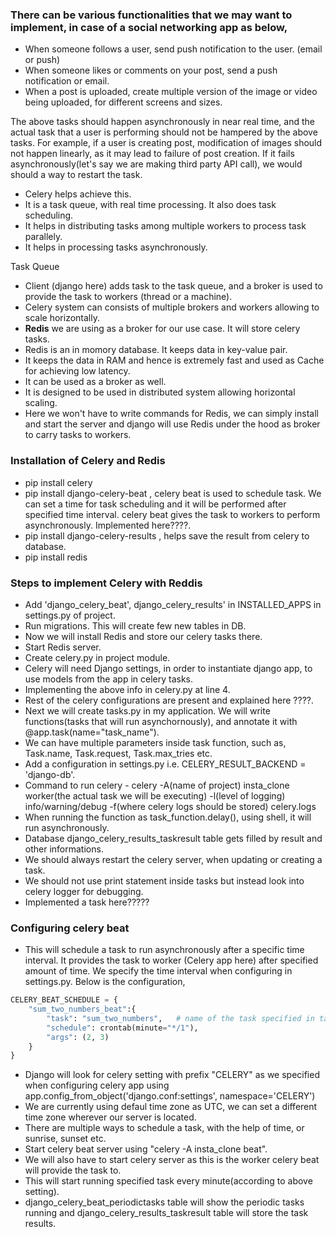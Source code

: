 ### There can be various functionalities that we may want to implement, in case of a social networking app as below,
- When someone follows a user, send push notification to the user. (email or push)
- When someone likes or comments on your post, send a push notification or email.
- When a post is uploaded, create multiple version of the image or video being uploaded, for different screens
and sizes.

The above tasks should happen asynchronously in near real time, and the actual task that a user is performing 
should not be hampered by the above tasks.
For example, if a user is creating post, modification of images should not happen linearly, as it may lead to 
failure of post creation. If it fails asynchronously(let's say we are making third party API call), 
we would should a way to restart the task.
- Celery helps achieve this.
- It is a task queue, with real time processing. It also does task scheduling.
- It helps in distributing tasks among multiple workers to process task parallely.
- It helps in processing tasks asynchronously.

Task Queue
- Client (django here) adds task to the task queue, and a broker is used to provide the task to workers (thread
or a machine).
- Celery system can consists of multiple brokers and workers allowing to scale horizontally.
- __Redis__ we are using as a broker for our use case. It will store celery tasks.
- Redis is an in momory database. It keeps data in key-value pair.
- It keeps the data in RAM and hence is extremely fast and used as Cache for achieving low latency.
- It can be used as a broker as well.
- It is designed to be used in distributed system allowing horizontal scaling.
- Here we won't have to write commands for Redis, we can simply install and start the server and django will use Redis under the hood as broker to carry tasks to workers.

### Installation of Celery and Redis
- pip install celery
- pip install django-celery-beat , celery beat is used to schedule task. We can set a time for task scheduling
and it will be performed after specified time interval. celery beat gives the task to workers to perform
asynchronously. Implemented here????.
- pip install django-celery-results , helps save the result from celery to database.
- pip install redis

### Steps to implement Celery with Reddis
- Add 'django_celery_beat', django_celery_results' in INSTALLED_APPS in settings.py of project.
- Run migrations. This will create few new tables in DB.
- Now we will install Redis and store our celery tasks there.
- Start Redis server.
- Create celery.py in project module.
- Celery will need Django settings, in order to instantiate django app, to use models from the app in celery tasks.
- Implementing the above info in celery.py at line 4.
- Rest of the celery configurations are present and explained here ????.
- Next we will create tasks.py in my application. We will write functions(tasks that will run asynchornously),
and annotate it with @app.task(name="task_name").
- We can have multiple parameters inside task function, such as, Task.name, Task.request, Task.max_tries etc.
- Add a configuration in settings.py i.e. CELERY_RESULT_BACKEND = 'django-db'.
- Command to run celery - celery -A(name of project) insta_clone worker(the actual task we will be executing) -l(level of logging) info/warning/debug -f(where celery logs should be stored) celery.logs
- When running the function as task_function.delay(), using shell, it will run asynchronously.
- Database django_celery_results_taskresult table gets filled by result and other informations.
- We should always restart the celery server, when updating or creating a task.
- We should not use print statement inside tasks but instead look into celery logger for debugging.
- Implemented a task here?????

### Configuring celery beat
- This will schedule a task to run asynchronously after a specific time interval. It provides the task to worker (Celery app here) after specified amount of time. We specify the time interval when configuring in settings.py. Below is the configuration,
```python
CELERY_BEAT_SCHEDULE = {
    "sum_two_numbers_beat":{
        "task": "sum_two_numbers",   # name of the task specified in tasks.py, not method name
        "schedule": crontab(minute="*/1"),
        "args": (2, 3)
    }
}
```
- Django will look for celery setting with prefix "CELERY" as we specified when configuring celery app using
app.config_from_object('django.conf:settings', namespace='CELERY')
- We are currently using defaul time zone as UTC, we can set a different time zone wherever our server is located.
- There are multiple ways to schedule a task, with the help of time, or sunrise, sunset etc.
- Start celery beat server using "celery -A insta_clone beat".
- We will also have to start celery server as this is the worker celery beat will provide the task to.
- This will start running specified task every minute(according to above setting).
- django_celery_beat_periodictasks table will show the periodic tasks running and django_celery_results_taskresult
table will store the task results.
